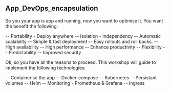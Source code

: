 ## App_DevOps_encapsulation

So you your app is app and running, now you want to optimise it. You want the benefit the following:

-- Portability - Deploy anywhere
-- Isolation - Independency
-- Automatic scalability 
-- Simple & fast deployment
-- Easy rollouts and roll backs.
-- High availability
-- High performance
-- Enhance productivity
-- Flexibility
-- Predictability
-- Improved security

Ok, so you have all the reasons to proceed.
This workshop will guide to implement the following technologies:

-- Containerise the app
-- Docker-compose
-- Kubernetes
-- Persistant volumes
-- Helm
-- Monitoring - Prometheus & Grafana 
-- Ingress


